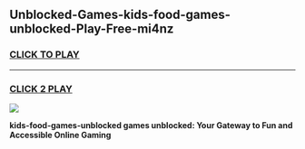 
## Unblocked-Games-kids-food-games-unblocked-Play-Free-mi4nz
<h3>
<a href="https://premium76.site?title=kids-food-games-unblocked&ref=09A">CLICK TO PLAY</a></h3>
<hr>

<h3>
<a href="https://premium76.site?title=kids-food-games-unblocked&ref=09A">CLICK 2 PLAY</a>
  
</h3>

<a href="https://premium76.site?title=kids-food-games-unblocked&ref=09A"><img src="https://clearcache.store/games.png"></a>


**kids-food-games-unblocked games unblocked: Your Gateway to Fun and Accessible Online Gaming**
